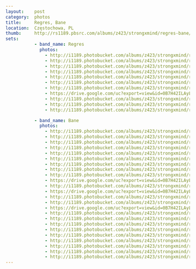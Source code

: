 ```yaml
---
layout:    post
category:  photos
title:     Regres, Bane
location:  Częstochowa, PL
thumb:     http://rs1189.pbsrc.com/albums/z423/strongxmind/regres-bane/_DSC5949-2_zpsolowfzed.jpg~c200 
sets:      
           - band_name: Regres
             photos: 
               - http://i1189.photobucket.com/albums/z423/strongxmind/regres-bane/_DSC5897_zpsipzsfv4b.jpg
               - http://i1189.photobucket.com/albums/z423/strongxmind/regres-bane/_DSC5898_zpst3jkpiye.jpg
               - http://i1189.photobucket.com/albums/z423/strongxmind/regres-bane/_DSC5907_zpsmwpxxo3s.jpg
               - http://i1189.photobucket.com/albums/z423/strongxmind/regres-bane/_DSC5899_zpsnzbqk95p.jpg
               - http://i1189.photobucket.com/albums/z423/strongxmind/regres-bane/_DSC5909_zps8wrch3zc.jpg
               - http://i1189.photobucket.com/albums/z423/strongxmind/regres-bane/_DSC5911_zpsw2yxhfa5.jpg
               - http://i1189.photobucket.com/albums/z423/strongxmind/regres-bane/_DSC5913_zpsukti8zj1.jpg
               - https://drive.google.com/uc?export=view&id=0B7H42ILAyLW6OWNVX2g1OGZySU0
               - http://i1189.photobucket.com/albums/z423/strongxmind/regres-bane/_DSC5914_zpsloy3fqhn.jpg
               - http://i1189.photobucket.com/albums/z423/strongxmind/regres-bane/_DSC5917_zps4smeyiyk.jpg
               - http://i1189.photobucket.com/albums/z423/strongxmind/regres-bane/_DSC5912_zpsbzjwq2dv.jpg

           - band_name: Bane
             photos: 
               - http://i1189.photobucket.com/albums/z423/strongxmind/regres-bane/_DSC5931-2_zpsqrbvqdii.jpg
               - http://i1189.photobucket.com/albums/z423/strongxmind/regres-bane/_DSC5920_zpsusabnpfe.jpg
               - http://i1189.photobucket.com/albums/z423/strongxmind/regres-bane/_DSC5921_zps3oxn14hl.jpg
               - http://i1189.photobucket.com/albums/z423/strongxmind/regres-bane/_DSC5925_zpsnwglo2nu.jpg
               - http://i1189.photobucket.com/albums/z423/strongxmind/regres-bane/_DSC5927_zpssxrfafaa.jpg
               - http://i1189.photobucket.com/albums/z423/strongxmind/regres-bane/_DSC5932_zpsnczy2ie7.jpg
               - http://i1189.photobucket.com/albums/z423/strongxmind/regres-bane/_DSC5934_zpsyx5mo1l9.jpg
               - http://i1189.photobucket.com/albums/z423/strongxmind/regres-bane/_DSC5930_zpsjh1kapsi.jpg
               - http://i1189.photobucket.com/albums/z423/strongxmind/regres-bane/_DSC5935_zpsaf1y7zwk.jpg
               - https://drive.google.com/uc?export=view&id=0B7H42ILAyLW6bUhQSmdvbXNjSnM
               - http://i1189.photobucket.com/albums/z423/strongxmind/regres-bane/_DSC5938_zpsrinooes1.jpg
               - https://drive.google.com/uc?export=view&id=0B7H42ILAyLW6VTdwXzlGMmlCVEE
               - http://i1189.photobucket.com/albums/z423/strongxmind/regres-bane/_DSC5939_zpsrrd6zkqn.jpg
               - http://i1189.photobucket.com/albums/z423/strongxmind/regres-bane/_DSC5940_zpsunzdswho.jpg
               - https://drive.google.com/uc?export=view&id=0B7H42ILAyLW6c0o1UEZKcmowVnM
               - http://i1189.photobucket.com/albums/z423/strongxmind/regres-bane/_DSC5943_zpsprbn9srl.jpg
               - http://i1189.photobucket.com/albums/z423/strongxmind/regres-bane/_DSC5949-2_zpsolowfzed.jpg
               - http://i1189.photobucket.com/albums/z423/strongxmind/regres-bane/_DSC5941_zps3eudqz4b.jpg
               - http://i1189.photobucket.com/albums/z423/strongxmind/regres-bane/_DSC5947_zpsay8tjiqm.jpg
               - http://i1189.photobucket.com/albums/z423/strongxmind/regres-bane/_DSC5950_zps6pqqprnt.jpg
               - http://i1189.photobucket.com/albums/z423/strongxmind/regres-bane/_DSC5953_zpsdk0fvmll.jpg
               - http://i1189.photobucket.com/albums/z423/strongxmind/regres-bane/_DSC5955_zpsds7aqroq.jpg
               - http://i1189.photobucket.com/albums/z423/strongxmind/regres-bane/_DSC5956_zpsem8lk17h.jpg
               - http://i1189.photobucket.com/albums/z423/strongxmind/regres-bane/_DSC5945_zpszgx90a2i.jpg
---
```

